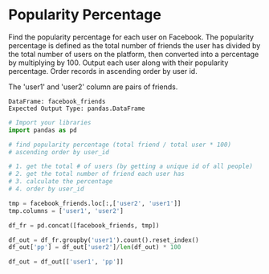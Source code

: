 # Popularity Percentage

Find the popularity percentage for each user on Facebook. The popularity percentage is defined as the total number of friends the user has divided by the total number of users on the platform, then converted into a percentage by multiplying by 100.
Output each user along with their popularity percentage. Order records in ascending order by user id.

The 'user1' and 'user2' column are pairs of friends.

```
DataFrame: facebook_friends
Expected Output Type: pandas.DataFrame
```

```python
# Import your libraries
import pandas as pd

# find popularity percentage (total friend / total user * 100)
# ascending order by user_id

# 1. get the total # of users (by getting a unique id of all people)
# 2. get the total number of friend each user has
# 3. calculate the percentage
# 4. order by user_id

tmp = facebook_friends.loc[:,['user2', 'user1']]
tmp.columns = ['user1', 'user2']

df_fr = pd.concat([facebook_friends, tmp])

df_out = df_fr.groupby('user1').count().reset_index()
df_out['pp'] = df_out['user2']/len(df_out) * 100

df_out = df_out[['user1', 'pp']]
```